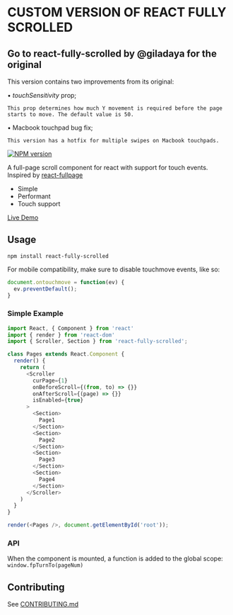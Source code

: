 # CUSTOM VERSION OF REACT FULLY SCROLLED

## Go to react-fully-scrolled by @giladaya for the original
  This version contains two improvements from its original:

  • _touchSensitivity_ prop;

    This prop determines how much Y movement is required before the page starts to move. The default value is 50.

  • Macbook touchpad bug fix;

    This version has a hotfix for multiple swipes on Macbook touchpads.

[![NPM version][npm-image]][npm-url]

[npm-image]: http://img.shields.io/npm/v/react-fully-scrolled.svg?style=flat-square
[npm-url]: http://npmjs.org/package/react-fully-scrolled


A full-page scroll component for react with support for touch events.  
Inspired by [react-fullpage](https://github.com/Toxni/react-fullPage)

* Simple  
* Performant  
* Touch support


[Live Demo](https://giladaya.github.io/react-fully-scrolled/)

## Usage

`npm install react-fully-scrolled`  

For mobile compatibility, make sure to disable touchmove events, like so:
```js
document.ontouchmove = function(ev) {
  ev.preventDefault();
}
```

### Simple Example

```js
import React, { Component } from 'react'
import { render } from 'react-dom'
import { Scroller, Section } from 'react-fully-scrolled';

class Pages extends React.Component {
  render() {
    return (
      <Scroller
        curPage={1}
        onBeforeScroll={(from, to) => {}}
        onAfterScroll={(page) => {}}
        isEnabled={true}
      >
        <Section>
          Page1
        </Section>
        <Section>
          Page2
        </Section>
        <Section>
          Page3
        </Section>
        <Section>
          Page4
        </Section>
      </Scroller>
    )
  }
}

render(<Pages />, document.getElementById('root'));
```

### API

When the component is mounted, a function is added to the global scope:  
`window.fpTurnTo(pageNum)`

## Contributing
See [CONTRIBUTING.md](CONTRIBUTING.md)
